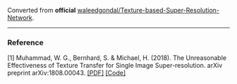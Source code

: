 Converted from **official** [waleedgondal/Texture-based-Super-Resolution-Network](https://github.com/waleedgondal/Texture-based-Super-Resolution-Network/tree/ae6705fefd8a653017e80510634b1e075baa70b1).

---

### Reference
[1] Muhammad, W. G., Bernhard, S. & Michael, H. (2018). The Unreasonable Effectiveness of Texture Transfer
for Single Image Super-resolution. arXiv preprint arXiv:1808.00043. [[PDF]](https://arxiv.org/pdf/1808.00043) [[Code]](https://github.com/waleedgondal/Texture-based-Super-Resolution-Network)
